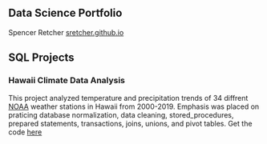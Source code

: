 
## Data Science Portfolio

Spencer Retcher
[sretcher.github.io](https://github.com/sretcher/sretcher.github.io)


## SQL Projects

### Hawaii Climate Data Analysis

This project analyzed temperature and precipitation trends of 34 diffrent [NOAA](https://www.ncdc.noaa.gov/cdo-web/) weather stations in Hawaii from 2000-2019. Emphasis was placed on praticing database normalization, data cleaning, stored_procedures, prepared statements, transactions, joins, unions, and pivot tables. Get the code [here](https://github.com/sretcher/hawaii_weather)
